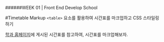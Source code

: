 ######WEEK 01 | Front End Develop School

#Timetable Markup
`<table>` 요소를 활용하여 시간표를 마크업하고 CSS 스타일링 하기

[학과 홈페이지](http://creative.sogang.ac.kr/?page_id=16013)에 게시된 시간표를 참고하여, 시간표를 마크업해보자.

